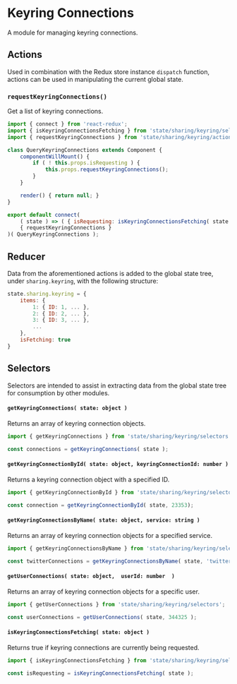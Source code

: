 Keyring Connections
===================

A module for managing keyring connections.

## Actions

Used in combination with the Redux store instance `dispatch` function, actions can be used in manipulating the current global state.

### `requestKeyringConnections()`

Get a list of keyring connections.

```js
import { connect } from 'react-redux';
import { isKeyringConnectionsFetching } from 'state/sharing/keyring/selectors';
import { requestKeyringConnections } from 'state/sharing/keyring/actions';

class QueryKeyringConnections extends Component {
	componentWillMount() {
		if ( ! this.props.isRequesting ) {
			this.props.requestKeyringConnections();
		}
	}

	render() { return null; }
}

export default connect(
	( state ) => ( { isRequesting: isKeyringConnectionsFetching( state ) } ),
	{ requestKeyringConnections }
)( QueryKeyringConnections );
```

## Reducer

Data from the aforementioned actions is added to the global state tree, under `sharing.keyring`, with the following structure:

```js
state.sharing.keyring = {
	items: {
		1: { ID: 1, ... },
		2: { ID: 2, ... },
		3: { ID: 3, ... },
		...
	},
	isFetching: true
}
```

## Selectors

Selectors are intended to assist in extracting data from the global state tree for consumption by other modules.

#### `getKeyringConnections( state: object )`

Returns an array of keyring connection objects.

```js
import { getKeyringConnections } from 'state/sharing/keyring/selectors';

const connections = getKeyringConnections( state );
```

#### `getKeyringConnectionById( state: object, keyringConnectionId: number )`

Returns a keyring connection object with a specified ID.

```js
import { getKeyringConnectionById } from 'state/sharing/keyring/selectors';

const connection = getKeyringConnectionById( state, 23353);
```

#### `getKeyringConnectionsByName( state: object, service: string )`

Returns an array of keyring connection objects for a specified service.

```js
import { getKeyringConnectionsByName } from 'state/sharing/keyring/selectors';

const twitterConnections = getKeyringConnectionsByName( state, 'twitter' );
```

#### `getUserConnections( state: object,  userId: number  )`

Returns an array of keyring connection objects for a specific user.

```js
import { getUserConnections } from 'state/sharing/keyring/selectors';

const userConnections = getUserConnections( state, 344325 );
```

#### `isKeyringConnectionsFetching( state: object )`

Returns true if keyring connections are currently being requested.

```js
import { isKeyringConnectionsFetching } from 'state/sharing/keyring/selectors';

const isRequesting = isKeyringConnectionsFetching( state );
```
